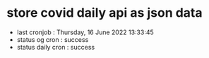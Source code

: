 # store covid daily api as json data

- last cronjob : Thursday, 16 June 2022 13:33:45
- status og cron : success
- status daily cron : success
      
      